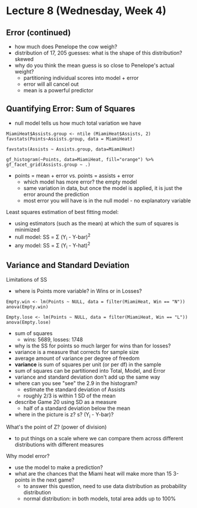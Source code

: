 # Lecture 8 (Wednesday, Week 4)

## Error (continued)
* how much does Penelope the cow weigh?
* distribution of 17, 205 guesses: what is the shape of this distribution? skewed
* why do you think the mean guess is so close to Penelope's actual weight?
  * partitioning individual scores into model + error
  * error will all cancel out
  * mean is a powerful predictor
  
## Quantifying Error: Sum of Squares
* null model tells us how much total variation we have

````
MiamiHeat$Assists.group <- ntile (MiamiHeat$Assists, 2)
favstats(Points~Assists.group, data = MiamiHeat)
````
````
favstats(Assists ~ Assists.group, data=MiamiHeat)
````
````
gf_histogram(~Points, data=MiamiHeat, fill="orange") %>%
gf_facet_grid(Assists.group ~ .)
````

* points = mean + error vs. points = assists + error
  * which model has more error? the empty model
  * same variation in data, but once the model is applied, it is just the error around the prediction
  * most error you will have is in the null model - no explanatory variable
  
Least squares estimation of best fitting model:
* using estimators (such as the mean) at which the sum of squares is minimized
* null model: SS = Σ (Y<sub>i</sub> - Y-bar)<sup>2</sup>
* any model: SS = Σ (Y<sub>i</sub> - Y-hat)<sup>2</sup>

## Variance and Standard Deviation
Limitations of SS
* where is Points more variable? in Wins or in Losses?
````
Empty.win <- lm(Points ~ NULL, data = filter(MiamiHeat, Win == "N"))
anova(Empty.win)
````
````
Empty.lose <- lm(Points ~ NULL, data = filter(MiamiHeat, Win == "L"))
anova(Empty.lose)
````
* sum of squares
  * wins: 5689, losses: 1748
* why is the SS for points so much larger for wins than for losses?
* variance is a measure that corrects for sample size
* average amount of variance per degree of freedom
* **variance** is sum of squares per unit (or per df) in the sample
* sum of squares can be partitioned into Total, Model, and Error
* variance and standard deviation don't add up the same way
* where can you see "see" the 2.9 in the histogram?
  * estimate the standard deviation of Assists
  * roughly 2/3 is within 1 SD of the mean
* describe Game 20 using SD as a measure
  * half of a standard deviation below the mean
* where in the picture is z? s? (Y<sub>i</sub> - Y-bar)?

What's the point of Z? (power of division)
* to put things on a scale where we can compare them across different distributions with different measures

Why model error?
* use the model to make a prediction?
* what are the chances that the Miami heat will make more than 15 3-points in the next game?
  * to answer this question, need to use data distribution as probability distribution
  * normal distribution: in both models, total area adds up to 100%
